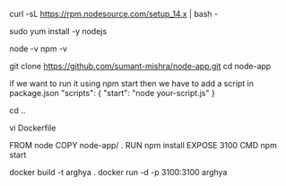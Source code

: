 curl -sL https://rpm.nodesource.com/setup_14.x | bash -

sudo yum install -y nodejs

node -v
npm -v

git clone https://github.com/sumant-mishra/node-app.git
cd node-app

if we want to run it using npm start then we have to add a 
script in package.json
"scripts": {
    "start": "node your-script.js"
}

cd ..

vi Dockerfile

FROM node
COPY node-app/ .
RUN npm install
EXPOSE 3100
CMD npm start

docker build -t arghya .
docker run -d -p 3100:3100 arghya
